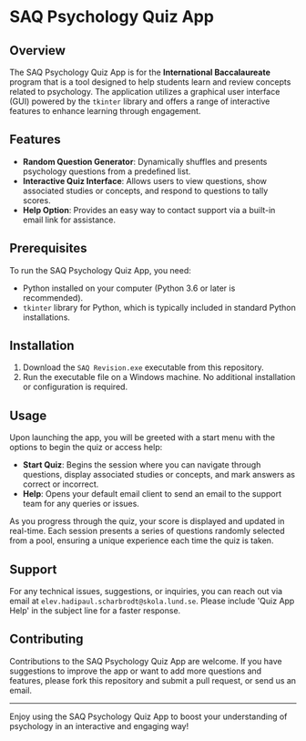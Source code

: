 # SAQ Psychology Quiz App

## Overview
The SAQ Psychology Quiz App is for the **International Baccalaureate** program that is a tool designed to help students learn and review concepts related to psychology. The application utilizes a graphical user interface (GUI) powered by the `tkinter` library and offers a range of interactive features to enhance learning through engagement.

## Features
- **Random Question Generator**: Dynamically shuffles and presents psychology questions from a predefined list.
- **Interactive Quiz Interface**: Allows users to view questions, show associated studies or concepts, and respond to questions to tally scores.
- **Help Option**: Provides an easy way to contact support via a built-in email link for assistance.

## Prerequisites
To run the SAQ Psychology Quiz App, you need:
- Python installed on your computer (Python 3.6 or later is recommended).
- `tkinter` library for Python, which is typically included in standard Python installations.

## Installation
1. Download the `SAQ Revision.exe` executable from this repository.
2. Run the executable file on a Windows machine. No additional installation or configuration is required.

## Usage
Upon launching the app, you will be greeted with a start menu with the options to begin the quiz or access help:
- **Start Quiz**: Begins the session where you can navigate through questions, display associated studies or concepts, and mark answers as correct or incorrect.
- **Help**: Opens your default email client to send an email to the support team for any queries or issues.

As you progress through the quiz, your score is displayed and updated in real-time. Each session presents a series of questions randomly selected from a pool, ensuring a unique experience each time the quiz is taken.

## Support
For any technical issues, suggestions, or inquiries, you can reach out via email at `elev.hadipaul.scharbrodt@skola.lund.se`. Please include 'Quiz App Help' in the subject line for a faster response.

## Contributing
Contributions to the SAQ Psychology Quiz App are welcome. If you have suggestions to improve the app or want to add more questions and features, please fork this repository and submit a pull request, or send us an email.

---

Enjoy using the SAQ Psychology Quiz App to boost your understanding of psychology in an interactive and engaging way!
